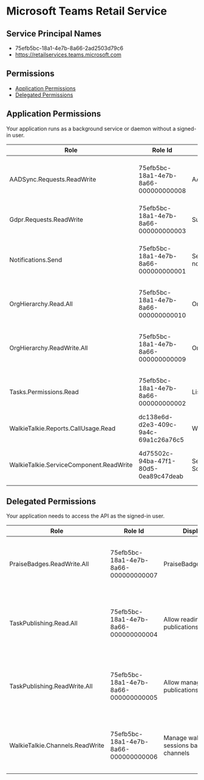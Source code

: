# Microsoft Teams Retail Service
## Service Principal Names
- 75efb5bc-18a1-4e7b-8a66-2ad2503d79c6
- https://retailservices.teams.microsoft.com

 ## Permissions
- [Application Permissions](#application-permissions)
- [Delegated Permissions](#delegated-permissions)

## Application Permissions
Your application runs as a background service or daemon without a signed-in user.

| Role | Role Id | Display Name | Description |
|---|---|---|---|
| AADSync.Requests.ReadWrite | 75efb5bc-18a1-4e7b-8a66-000000000008 | AADSync.Requests.ReadWrite | This allows the application to submit tenant, team or user hard delete requests |
| Gdpr.Requests.ReadWrite | 75efb5bc-18a1-4e7b-8a66-000000000003 | Submit and monitor gdpr requests | Allows app to submit gdpr requests and read it's status |
| Notifications.Send | 75efb5bc-18a1-4e7b-8a66-000000000001 | Send teams activity feed notifications | Allows app to send teams activity feed notifications for task changes |
| OrgHierarchy.Read.All | 75efb5bc-18a1-4e7b-8a66-000000000010 | OrgHierarchy.Read.All | Allows an application to read the organizational hierarchy |
| OrgHierarchy.ReadWrite.All | 75efb5bc-18a1-4e7b-8a66-000000000009 | OrgHierarchy.ReadWrite.All | Allows an application to manage the organizational hierarchy for the tenant |
| Tasks.Permissions.Read | 75efb5bc-18a1-4e7b-8a66-000000000002 | List Task edit permissions | Allows app to see the fields that a given user can edit on a task |
| WalkieTalkie.Reports.CallUsage.Read | dc138e6d-d2e3-409c-9a4c-69a1c26a76c5 | WalkieTalkie.Reports.CallUsage.Read | Read Call Usage Report of Walkie Talkie |
| WalkieTalkie.ServiceComponent.ReadWrite | 4d75502c-94ba-47f1-80d5-0ea89c47deab | Service to Service Authentication Scope | Used to grant access to communicating service components |

## Delegated Permissions
Your application needs to access the API as the signed-in user. 

| Role | Role Id | Display Name | Description |
|---|---|---|---|
| PraiseBadges.ReadWrite.All | 75efb5bc-18a1-4e7b-8a66-000000000007 | PraiseBadges.ReadWrite.All | Allows an application to manage the custom praise badges for a tenant |
| TaskPublishing.Read.All | 75efb5bc-18a1-4e7b-8a66-000000000004 | Allow reading of task publications | This allows the app to read all publications and reports the user has access to |
| TaskPublishing.ReadWrite.All | 75efb5bc-18a1-4e7b-8a66-000000000005 | Allow management of task publications | This allows the app to manage all publications and reports the user has access to |
| WalkieTalkie.Channels.ReadWrite | 75efb5bc-18a1-4e7b-8a66-000000000006 | Manage walkie talkie sessions backed by channels | This allows the app to initiate and manage walkie talkie sessions |

